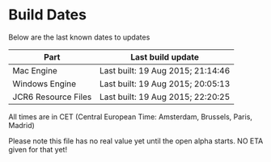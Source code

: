 # Build Dates

Below are the last known dates to updates

Part | Last build update
-----|-----
Mac Engine | Last built: 19 Aug 2015; 21:14:46
Windows Engine | Last built: 19 Aug 2015; 20:05:13
JCR6 Resource Files | Last built: 19 Aug 2015; 22:20:25
All times are in CET (Central European Time: Amsterdam, Brussels, Paris, Madrid)


Please note this file has no real value yet until the open alpha starts. NO ETA given for that yet!
